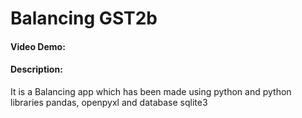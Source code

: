 # Balancing GST2b
#### Video Demo:  <URL HERE>
#### Description:
It is a Balancing app which has been made using python and python libraries pandas, openpyxl and database sqlite3